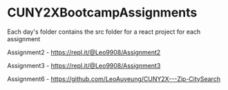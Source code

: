 # CUNY2XBootcampAssignments

Each day's folder contains the src folder for a react project for each assignment

Assignment2 - https://repl.it/@Leo9908/Assignment2

Assignment3 - https://repl.it/@Leo9908/Assignment3

Assignment6 - https://github.com/LeoAuyeung/CUNY2X---Zip-CitySearch
